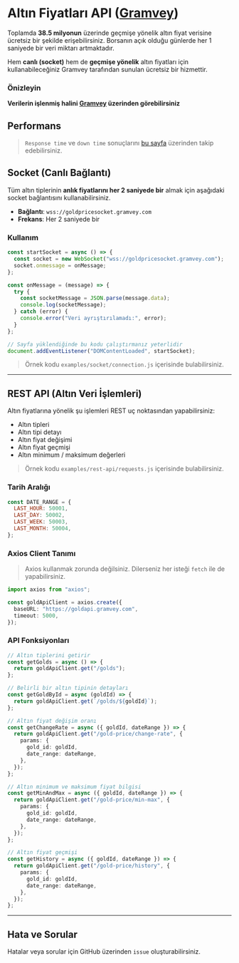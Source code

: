 # Altın Fiyatları API ([Gramvey](https://www.gramvey.com/))

Toplamda **38.5 milyonun** üzerinde geçmişe yönelik altın fiyat verisine ücretsiz bir şekilde erişebilirsiniz. Borsanın açık olduğu günlerde her 1 saniyede bir veri miktarı artmaktadır.

Hem **canlı (socket)** hem de **geçmişe yönelik** altın fiyatları için kullanabileceğiniz Gramvey tarafından sunulan ücretsiz bir hizmettir.

### Önizleyin

**Verilerin işlenmiş halini [Gramvey](https://www.gramvey.com/) üzerinden görebilirsiniz**

## Performans

> `Response time` ve `down time` sonuçlarını [bu sayfa](https://stats.uptimerobot.com/McWylIuLFO) üzerinden takip edebilirsiniz.

## Socket (Canlı Bağlantı)

Tüm altın tiplerinin **anlık fiyatlarını her 2 saniyede bir** almak için aşağıdaki socket bağlantısını kullanabilirsiniz.

- **Bağlantı**: `wss://goldpricesocket.gramvey.com`
- **Frekans**: Her 2 saniyede bir

### Kullanım

```js
const startSocket = async () => {
  const socket = new WebSocket("wss://goldpricesocket.gramvey.com");
  socket.onmessage = onMessage;
};

const onMessage = (message) => {
  try {
    const socketMessage = JSON.parse(message.data);
    console.log(socketMessage);
  } catch (error) {
    console.error("Veri ayrıştırılamadı:", error);
  }
};

// Sayfa yüklendiğinde bu kodu çalıştırmanız yeterlidir
document.addEventListener("DOMContentLoaded", startSocket);
```

> Örnek kodu `examples/socket/connection.js` içerisinde bulabilirsiniz.

---

## REST API (Altın Veri İşlemleri)

Altın fiyatlarına yönelik şu işlemleri REST uç noktasından yapabilirsiniz:

- Altın tipleri
- Altın tipi detayı
- Altın fiyat değişimi
- Altın fiyat geçmişi
- Altın minimum / maksimum değerleri

> Örnek kodu `examples/rest-api/requests.js` içerisinde bulabilirsiniz.

### Tarih Aralığı

```js
const DATE_RANGE = {
  LAST_HOUR: 50001,
  LAST_DAY: 50002,
  LAST_WEEK: 50003,
  LAST_MONTH: 50004,
};
```

### Axios Client Tanımı

> Axios kullanmak zorunda değilsiniz. Dilerseniz her isteği `fetch` ile de yapabilirsiniz.

```ts
import axios from "axios";

const goldApiClient = axios.create({
  baseURL: "https://goldapi.gramvey.com",
  timeout: 5000,
});
```

### API Fonksiyonları

```ts
// Altın tiplerini getirir
const getGolds = async () => {
  return goldApiClient.get("/golds");
};

// Belirli bir altın tipinin detayları
const getGoldById = async (goldId) => {
  return goldApiClient.get(`/golds/${goldId}`);
};

// Altın fiyat değişim oranı
const getChangeRate = async ({ goldId, dateRange }) => {
  return goldApiClient.get("/gold-price/change-rate", {
    params: {
      gold_id: goldId,
      date_range: dateRange,
    },
  });
};

// Altın minimum ve maksimum fiyat bilgisi
const getMinAndMax = async ({ goldId, dateRange }) => {
  return goldApiClient.get("/gold-price/min-max", {
    params: {
      gold_id: goldId,
      date_range: dateRange,
    },
  });
};

// Altın fiyat geçmişi
const getHistory = async ({ goldId, dateRange }) => {
  return goldApiClient.get("/gold-price/history", {
    params: {
      gold_id: goldId,
      date_range: dateRange,
    },
  });
};
```

---

## Hata ve Sorular

Hatalar veya sorular için GitHub üzerinden `issue` oluşturabilirsiniz.
